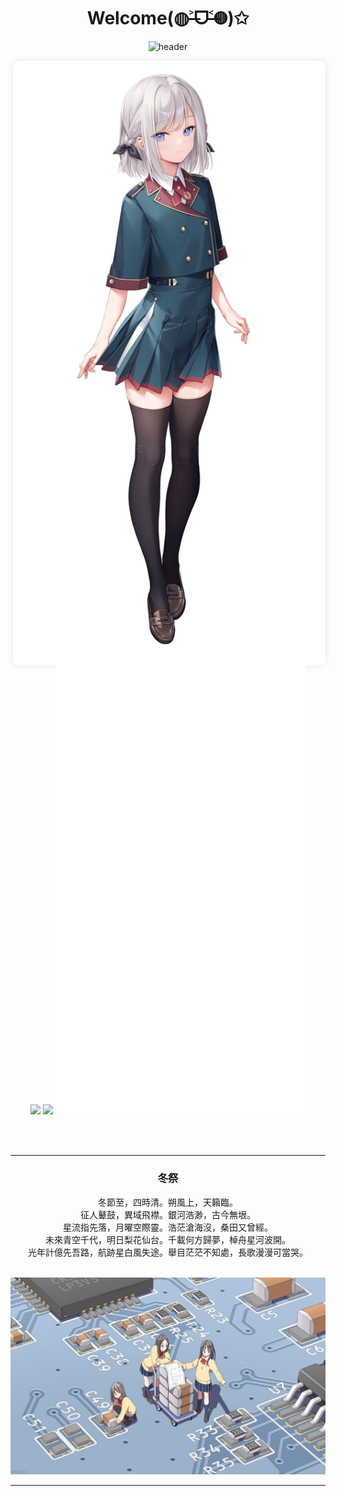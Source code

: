 <div align="center">
  <h1>Welcome(◍˃̶ᗜ˂̶◍)✩</h1>

  ![header](https://capsule-render.vercel.app/api?type=waving&color=f5a9b8&height=300&section=header&text=I%20mainly%20use%20Java,%20Python,%20React%20and%20C.&fontSize=36&fontColor=ffffff)
</div>

<img align='right' src='./images/current.png' width='500px' alt='看板娘' style='border-radius: 10px; box-shadow: 0 0 10px rgba(0,0,0,0.1);'>

<!-- <img align='right' src='https://counter.seku.su/c302?' width='400px'> -->

<p align="center">
  <br/><br/>
  <img src='https://count.getloli.com/@van?name=van&theme=asoul&padding=7&offset=0&align=top&scale=1&pixelated=1&darkmode=0' width="400px">
  <img src="https://github-readme-stats.vercel.app/api?username=jackyrwj&show_icons=true&count_private=true&icon_color=fdd34f&title_color=f75e4f" width="400px"/>
  <img width="400px" src="./github-metrics.svg" />
</p>

<br/><br/>

---

<div align="center">

  ### 冬祭

  冬節至，四時清。朔風上，天籟臨。<br>征人鼙鼓，異域飛襟。銀河浩渺，古今無垠。<br>星流指先落，月曜空際靈。浩茫滄海沒，桑田又曾經。<br>未來青空千代，明日梨花仙台。千載何方歸夢，棹舟星河波開。<br>光年計億先吾路，航跡星白風失途。舉目茫茫不知處，長歌漫漫可當哭。<br><br>
</div>

![pcb](pcb.jpg)

---
